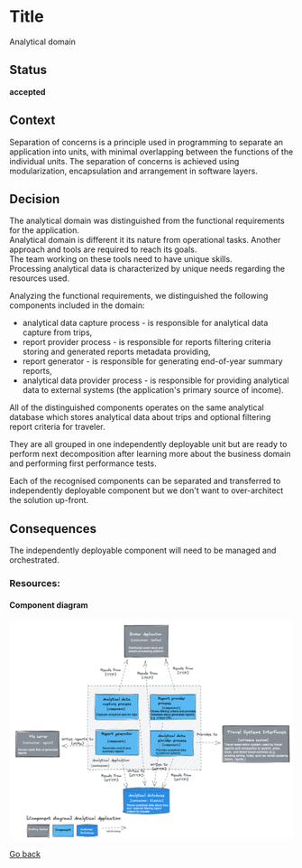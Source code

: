 # Title

Analytical domain

## Status

**accepted**

## Context

Separation of concerns is a principle used in programming to separate an application into units, with minimal overlapping between the functions of the individual units. The separation of concerns is achieved using modularization, encapsulation and arrangement in software layers.  

## Decision

The analytical domain was distinguished from the functional requirements for the application.  
Analytical domain is different it its nature from operational tasks. Another approach and tools are required to reach its goals.  
The team working on these tools need to have unique skills.  
Processing analytical data is characterized by unique needs regarding the resources used.  

Analyzing the functional requirements, we distinguished the following components included in the domain:  
* analytical data capture process - is responsible for analytical data capture from trips,  
* report provider process - is responsible for reports filtering criteria storing and generated reports metadata providing,  
* report generator - is responsible for generating end-of-year summary reports,  
* analytical data provider process - is responsible for providing analytical data to external systems (the application's primary source of income).  

All of the distinguished components operates on the same analytical database which stores analytical data about trips and optional filtering report criteria for traveler.  

They are all grouped in one independently deployable unit but are ready to perform next decomposition after learning more about the business domain and performing first performance tests.  

Each of the recognised components can be separated and transferred to independently deployable component but we don't want to over-architect the solution up-front.  

## Consequences

The independently deployable component will need to be managed and orchestrated.  

### Resources:

#### Component diagram

![Dynamic diagram](https://github.com/ExtravaganzaTeam/KATAS-2023/blob/main/current/architecture/analytical_app_component.png "a title")  


[Go back](./README.md)